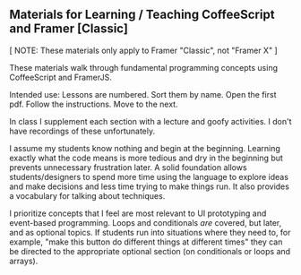 ## Materials for Learning / Teaching CoffeeScript and Framer [Classic]

[ NOTE: These materials only apply to Framer "Classic", not "Framer X" ]

These materials walk through fundamental programming concepts using CoffeeScript and FramerJS. 

Intended use: Lessons are numbered. Sort them by name. Open the first pdf. Follow the instructions. Move to the next. 

In class I supplement each section with a lecture and goofy activities. I don't have recordings of these unfortunately. 

I assume my students know nothing and begin at the beginning. Learning exactly what the code means is more tedious and dry in the beginning but prevents unnecessary frustration later. A solid foundation allows students/designers to spend more time using the language to explore ideas and make decisions and less time trying to make things run. It also provides a vocabulary for talking about techniques.

I prioritize concepts that I feel are most relevant to UI prototyping and event-based programming. Loops and conditionals *are* covered, but later, and as optional topics. If students run into situations where they need to, for example, "make this button do different things at different times" they can be directed to the appropriate optional section (on conditionals or loops and arrays). 
